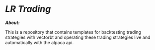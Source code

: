# **_LR Trading_**

**_About:_**

This is a repository that contains templates for backtesting trading strategies with vectorbt and operating these trading strategies live and automatically with the alpaca api.
